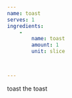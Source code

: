 ```yaml
---
name: toast
serves: 1
ingredients: 
    -
        name: toast
        amount: 1
        unit: slice



---
```


toast the toast